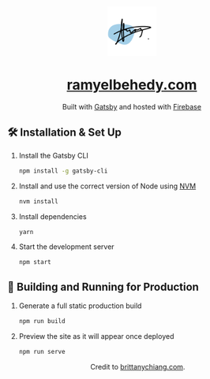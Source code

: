 <div align="center">
  <img alt="Logo" src="https://raw.githubusercontent.com/RamyEB/portfolio-v3/master/src/images/logo.png" width="100" />
</div>
<h1 align="center">
  <a href="www.ramyelbehedy.com" target="_blank">ramyelbehedy.com</a>
</h1>
<p align="center">
  Built with <a href="https://www.gatsbyjs.org/" target="_blank">Gatsby</a> and hosted with <a href="https://www.firebase.com/" target="_blank">Firebase</a>
</p>

## 🛠 Installation & Set Up

1. Install the Gatsby CLI

   ```sh
   npm install -g gatsby-cli
   ```

2. Install and use the correct version of Node using [NVM](https://github.com/nvm-sh/nvm)

   ```sh
   nvm install
   ```

3. Install dependencies

   ```sh
   yarn
   ```

4. Start the development server

   ```sh
   npm start
   ```

## 🚀 Building and Running for Production

1. Generate a full static production build

   ```sh
   npm run build
   ```

1. Preview the site as it will appear once deployed

   ```sh
   npm run serve
   ```

   <center>

   Credit to [brittanychiang.com](https://brittanychiang.com).

</center>
